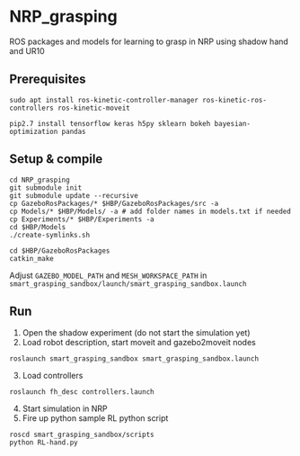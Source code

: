 # NRP_grasping
ROS packages and models for learning to grasp in NRP using shadow hand and UR10

## Prerequisites
```
sudo apt install ros-kinetic-controller-manager ros-kinetic-ros-controllers ros-kinetic-moveit
```

```
pip2.7 install tensorflow keras h5py sklearn bokeh bayesian-optimization pandas
```
## Setup & compile
```
cd NRP_grasping
git submodule init
git submodule update --recursive
cp GazeboRosPackages/* $HBP/GazeboRosPackages/src -a
cp Models/* $HBP/Models/ -a # add folder names in models.txt if needed
cp Experiments/* $HBP/Experiments -a
cd $HBP/Models
./create-symlinks.sh
```

```
cd $HBP/GazeboRosPackages
catkin_make
```

Adjust `GAZEBO_MODEL_PATH` and `MESH_WORKSPACE_PATH` in `smart_grasping_sandbox/launch/smart_grasping_sandbox.launch`


## Run
1. Open the shadow experiment (do not start the simulation yet)
2. Load robot description, start moveit and gazebo2moveit nodes
  ```
  roslaunch smart_grasping_sandbox smart_grasping_sandbox.launch
  ```
3. Load controllers
  ```
  roslaunch fh_desc controllers.launch
  ```
4. Start simulation in NRP
5. Fire up python sample RL python script
  ```
  roscd smart_grasping_sandbox/scripts
  python RL-hand.py
  ```
